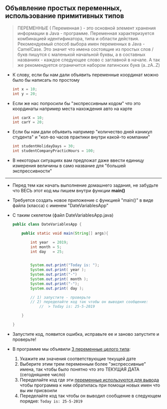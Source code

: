 ## Объявление простых переменных, использование примитивных типов

>  ПЕРЕМЕННЫЕ ( Переменная ) - это основной элемент хранения информации в Java - программе. Переменная характеризуется комбинацией идентификатора, типа и области действия.
> Рекомендуемый способ выбора имен переменных в Java - CamelCase. Это значит что имена состоящие из простых слов / букв пишутся с маленькой начальной буквы, а в составных названиях - каждое следующее слово с заглавной в начале. А так же рекомендуется ограничится набором латинских букв (a..zA..Z)

* К слову, если бы нам дали объявить переменные координат можно было бы написать по простому 
   ```java
   int x = 10;
   int y = 20;
   ``` 

* Если же нас попросили бы "экспрессивным кодом" что это координаты например места нахождения авто на карте 
   ```java
   int carX = 10;
   int carY = 20;
   ``` 

* Если бы нам дали объявить например "количество дней каникул студента" и "кол-во часов практики внутри какой-то компании"  
   ```java
   int studentHolidayDays = 30;
   int studentCompanyPracticHours = 100;
   ``` 

* В некоторых ситуациях вам предложат даже ввести единицу измерения величины в само название для "большей экспрессивности" 

---

* Перед тем как начать выполнение домашнего задания, не забудьте что ВЕСЬ этот код мы пишем внутри функции **main()**
  
* Требуется создать новое приложение с функцией "main()" в виде файла (класса) с именем "DateVariablesApp"
* С таким скелетом (файл DateVariablesApp.java)
    ```java
    public class DateVariablesApp {

        public static void main(String[] args){

            int year  = 2019;
            int month = 5;
            int day   = 25;

     
            System.out.print("Today is: ");
            System.out.print( year );
            System.out.print("-")
            System.out.print( month );
            System.out.print("-");
            System.out.print( day );

            // 1) запустите - проверьте
            // 2) переделайте код так чтобы он выводил сообщение:
                //  > Today is: 25-5-2019

        }

    }
    ```

* Запустите код, появится ошибка, исправьте ее и заново запустите и проверьте!
* В программе мы объявили [3 переменные целого типа](./README.ru.md#L37-L39):
  1. Укажите им значения соответствующие текущей дате
  2. Выберите этим трем переменным более "экспрессивные" имена, так чтобы было понятно что это ТЕКУЩАЯ ДАТА (сегодняшнее число) 
  3. Переделайте код где эти [переменные используются для вывода](./README.ru.md#L43) чтобы программа к ним обратилась при помощи новых имен что вы им присвоили
  4. Переделайте код так чтобы он выводил сообщение в следующем порядке:
    ```Today is: 25-5-2019```